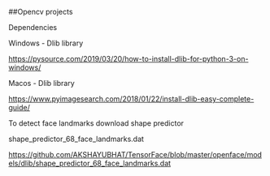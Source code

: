 
##Opencv projects

Dependencies

Windows - Dlib library 

https://pysource.com/2019/03/20/how-to-install-dlib-for-python-3-on-windows/

Macos - Dlib library 

https://www.pyimagesearch.com/2018/01/22/install-dlib-easy-complete-guide/


To detect face landmarks download shape predictor

shape_predictor_68_face_landmarks.dat

https://github.com/AKSHAYUBHAT/TensorFace/blob/master/openface/models/dlib/shape_predictor_68_face_landmarks.dat
